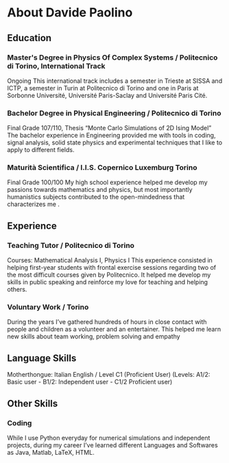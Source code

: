 # About Davide Paolino
## Education
### Master's Degree in Physics Of Complex Systems / Politecnico di Torino, International Track
Ongoing
This international track includes a semester in Trieste at SISSA and ICTP, a semester in Turin at Politecnico di Torino and one in Paris at Sorbonne Université, Université Paris-Saclay and Université Paris Cité.

### Bachelor Degree in Physical Engineering / Politecnico di Torino
 Final Grade 107/110, Thesis “Monte Carlo Simulations of 2D Ising Model”
The bachelor experience in Engineering provided me with tools in coding, signal analysis, solid state physics and experimental techniques that I like to apply to different fields.

### Maturità Scientifica / I.I.S. Copernico Luxemburg Torino
 Final Grade 100/100
My high school experience helped me develop my passions towards mathematics and physics, but most importantly humanistics subjects contributed to the open-mindedness that characterizes me .

## Experience
### Teaching Tutor / Politecnico di Torino
Courses: Mathematical Analysis I, Physics I 
This experience consisted in helping first-year students with frontal exercise sessions regarding  two of the most difficult courses given by Politecnico. It helped me develop  my skills in public speaking and reinforce my love for teaching and helping others.

### Voluntary Work / Torino
During the years I’ve gathered hundreds of hours in close contact with people and children as a volunteer and an entertainer. This helped me learn new skills about team working, problem solving and empathy

## Language Skills
Motherthongue: Italian
English / Level C1 (Proficient User)
(Levels: A1/2: Basic user - B1/2: Independent user - C1/2 Proficient user)

## Other Skills
### Coding
While I use Python everyday for numerical simulations and independent projects, during my career I’ve learned different Languages and Softwares as Java, Matlab, LaTeX, HTML. 


